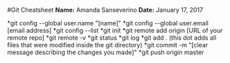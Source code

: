 #Git Cheatsheet
**Name:** Amanda Sanseverino
**Date:** January 17, 2017

*git config --global user.name "[name]"
*git config --global user.email [email address]
*git config --list
*git init
*git remote add origin [URL of your remote repo]
*git remote -v
*git status
*git log
*git add . (this dot adds all files that were modified inside the git directory)
*git commit -m "[clear message describing the changes you made]"
*git push origin master